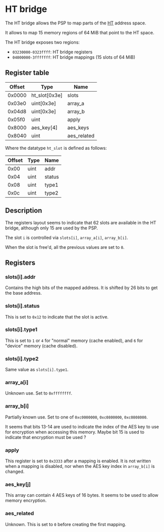 # HT bridge

The HT bridge allows the PSP to map parts of the [HT](../ht.md) address space.

It allows to map 15 memory regions of 64 MiB that point to the HT space.

The HT bridge exposes two regions:
  * `03230000-0323ffff`: HT bridge registers
  * `04000000-3fffffff`: HT bridge mappings (15 slots of 64 MiB)

## Register table

Offset | Type              | Name        |
------ | ----------------- | ----------- |
0x0000 | ht_slot[0x3e]     | slots       |
0x03e0 | uint[0x3e]        | array_a     |
0x04d8 | uint[0x3e]        | array_b     |
0x05f0 | uint              | apply       |
0x8000 | aes_key[4]        | aes_keys    |
0x8040 | uint              | aes_related |

Where the datatype `ht_slot` is defined as follows:

Offset | Type | Name   |
------ | ---- | ------ |
0x00   | uint | addr   |
0x04   | uint | status |
0x08   | uint | type1  |
0x0c   | uint | type2  |

## Description

The registers layout seems to indicate that 62 slots are available in the HT bridge, although only 15 are used by the PSP.

The slot `i` is controlled via `slots[i]`, `array_a[i]`, `array_b[i]`.

When the slot is free'd, all the previous values are set to `0`.

## Registers

### slots[i].addr

Contains the high bits of the mapped address. It is shifted by 26 bits to get the base address.

### slots[i].status

This is set to `0x12` to indicate that the slot is active.

### slots[i].type1

This is set to `1` or `4` for "normal" memory (cache enabled), and `6` for "device" memory (cache disabled).

### slots[i].type2

Same value as `slots[i].type1`.

### array_a[i]

Unknown use. Set to `0xffffffff`.

### array_b[i]

Partially known use. Set to one of `0xc0000000`, `0xc0800000`, `0xc0808000`.

It seems that bits 13-14 are used to indicate the index of the AES key to use for encryption when accessing this memory. Maybe bit 15 is used to indicate that encryption must be used ?

### apply

This register is set to `0x3333` after a mapping is enabled. It is not written when a mapping is disabled, nor when the AES key index in `array_b[i]` is changed.

### aes_key[j]

This array can contain 4 AES keys of 16 bytes. It seems to be used to allow memory encryption.

### aes_related

Unknown. This is set to `0` before creating the first mapping.
